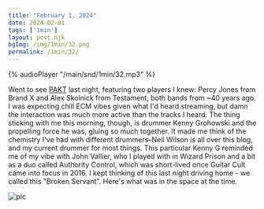 ```yaml
---
title: "February 1, 2024"
date: 2024-02-01
tags: ['1min']
layout: post.njk
bgImg: /img/1min/32.png
permalink: /1min/32/
---
```


{% audioPlayer "/main/snd/1min/32.mp3" %}

Went to see [PAKT](https://pakt-moonjune.bandcamp.com/album/no-steps-left-to-trace) last night, featuring two players I knew: Percy Jones from Brand X and Alex Skolnick from Testament, both bands from ~40 years ago. I was expecting chill ECM vibes given what I'd heard streaming, but damn the interaction was much more active than the tracks I heard. The thing sticking with me this morning, though, is drummer Kenny Grohowski and the propelling force he was, gluing so much together. It made me think of the chemistry I've had with different drummers–Neil Wilson is all over this blog, and my current drummer for most things. This particular Kenny G reminded me of my vibe with John Vallier, who I played with in Wizard Prison and a bit as a duo called Authority Control, which was short-lived once Guitar Cult came into focus in 2016. I kept thinking of this last night driving home - we called this "Broken Servant". Here's what was in the space at the time.

![pic](/main/img/1min/32.png)



